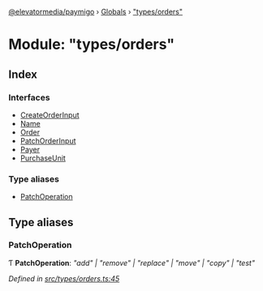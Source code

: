 [@elevatormedia/paymigo](../README.md) › [Globals](../globals.md) › ["types/orders"](_types_orders_.md)

# Module: "types/orders"

## Index

### Interfaces

-   [CreateOrderInput](../interfaces/_types_orders_.createorderinput.md)
-   [Name](../interfaces/_types_orders_.name.md)
-   [Order](../interfaces/_types_orders_.order.md)
-   [PatchOrderInput](../interfaces/_types_orders_.patchorderinput.md)
-   [Payer](../interfaces/_types_orders_.payer.md)
-   [PurchaseUnit](../interfaces/_types_orders_.purchaseunit.md)

### Type aliases

-   [PatchOperation](_types_orders_.md#patchoperation)

## Type aliases

### PatchOperation

Ƭ **PatchOperation**: _"add" | "remove" | "replace" | "move" | "copy" | "test"_

_Defined in [src/types/orders.ts:45](https://github.com/ELEVATORmedia/paymigo/blob/846a5f9/src/types/orders.ts#L45)_
